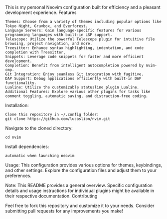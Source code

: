 This is my personal Neovim configuration built for efficiency and a pleasant development experience.
Features

    Themes: Choose from a variety of themes including popular options like Tokyo Night, Gruvbox, and Everforest.
    Language Servers: Gain language-specific features for various programming languages with built-in LSP support.
    Telescope: Utilize the powerful Telescope plugin for intuitive file browsing, project navigation, and more.
    Treesitter: Enhance syntax highlighting, indentation, and code completion with Treesitter.
    Snippets: Leverage code snippets for faster and more efficient development.
    Completion: Benefit from intelligent autocompletion powered by nvim-cmp.
    Git Integration: Enjoy seamless Git integration with fugitive.
    DAP Support: Debug applications efficiently with built-in DAP functionality.
    Lualine: Utilize the customizable statusline plugin Lualine.
    Additional Features: Explore various other plugins for tasks like comment toggling, automatic saving, and distraction-free coding.

Installation:

    Clone this repository in ~/.config folder:
    git clone https://github.com/lucaslion/nvim.git


Navigate to the cloned directory:

    cd nvim


Install dependencies:

    automatic when launching neovim
    

Usage:
    This configuration provides various options for themes, keybindings, and other settings. Explore the configuration files and adjust them to your preferences.

Note: This README provides a general overview. Specific configuration details and usage instructions for individual plugins might be available in their respective documentation.
Contributing

Feel free to fork this repository and customize it to your needs. Consider submitting pull requests for any improvements you make!

